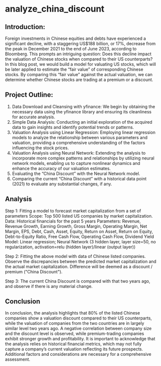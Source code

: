 # analyze_china_discount
## Introduction:
Foreign investments in Chinese equities and debts have experienced a significant decline, with a staggering US$188 billion, or 17%, decrease from the peak in December 2021 to the end of June 2023, according to Bloomberg. This prompts an intriguing question: Does this decline impact the valuation of Chinese stocks when compared to their US counterparts? In this blog post, we would build a model for valuating US stocks, which will be later applied to estimate the “fair value” of corresponding Chinese stocks. By comparing this “fair value” against the actual valuation, we can determine whether Chinese stocks are trading at a premium or a discount.

## Project Outline:
1. Data Download and Cleansing with yfinance: We begin by obtaining the necessary data using the yfinance library and ensuring its cleanliness for accurate analysis.
2. Simple Data Analysis: Conducting an initial exploration of the acquired data to gain insights and identify potential trends or patterns.
3. Valuation Analysis using Linear Regression: Employing linear regression models to analyze the relationship between various parameters and valuation, providing a comprehensive understanding of the factors influencing the stock prices.
4. Valuation Analysis using Neural Network: Extending the analysis to incorporate more complex patterns and relationships by utilizing neural network models, enabling us to capture nonlinear dynamics and enhance the accuracy of our valuation estimates.
5. Evaluating the “China Discount” with the Neural Network model.
6. Comparing the current “China Discount” with a historical data point (2021) to evaluate any substantial changes, if any.

## Analysis
Step 1: Fitting a model to forecast market capitalization from a set of parameters
Scope: Top 500 listed US companies by market capitalization.
Data: Historical financials for the past 5 years
Parameters: Revenue, Revenue Growth, Earning Growth, Gross Margin, Operating Margin, Net Margin, EPS, Debt, Cash, Asset, Equity, Return on Asset, Return on Equity, Debt-to-Equity Ratio, Free Cash Flow, Operating Cash Flow, Dividend Yield
Model: Linear regression; Neural Network (3 hidden layer, layer size=50, no regularization, activation=relu (hidden layer)/linear (output layer))

Step 2:
Fitting the above model with data of Chinese listed companies. Observe the discrepancies between the predicted market capitalization and the actual market capitalization. Difference will be deemed as a discount / premium ("China Discount"). 

Step 3:
The current China Discount is compared with that two years ago, and observe if there is any material change. 

## Conclusion
In conclusion, the analysis highlights that 80% of the listed Chinese companies show a valuation discount compared to their US counterparts, while the valuation of companies from the two countries are in largely similar level two years ago. A negative correlation between company size and the discount level is observed, while premium-trading companies exhibit stronger growth and profitability. It is important to acknowledge that the analysis relies on historical financial metrics, which may not fully capture a company’s current valuation reflecting its future prospects. Additional factors and considerations are necessary for a comprehensive assessment.


